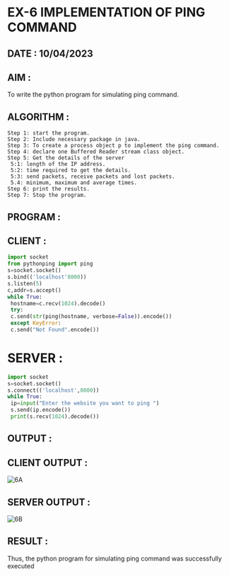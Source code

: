 # EX-6 IMPLEMENTATION OF PING COMMAND

## DATE : 10/04/2023

## AIM :
To write the python program for simulating ping command.

## ALGORITHM :
```
Step 1: start the program.
Step 2: Include necessary package in java.
Step 3: To create a process object p to implement the ping command.
Step 4: declare one Buffered Reader stream class object.
Step 5: Get the details of the server
 5:1: length of the IP address.
 5:2: time required to get the details.
 5:3: send packets, receive packets and lost packets.
 5.4: minimum, maximum and average times.
Step 6: print the results.
Step 7: Stop the program.

```
## PROGRAM :
## CLIENT :
```PYTHON 3
import socket
from pythonping import ping
s=socket.socket()
s.bind(('localhost'8000))
s.listen(5)
c,addr=s.accept()
while True:
 hostname=c.recv(1024).decode()
 try:
 c.send(str(ping(hostname, verbose=False)).encode())
 except KeyError:
 c.send("Not Found".encode())

```

# SERVER :
```PYTHON 3
import socket
s=socket.socket()
s.connect(('localhost',8000))
while True:
 ip=input("Enter the website you want to ping ")
 s.send(ip.encode())
 print(s.recv(1024).decode())
```

## OUTPUT :
## CLIENT OUTPUT :
![6A](https://github.com/JoshuaSamuel7/19CS406-EX-6/assets/118343296/8b5483d4-636d-4a8e-93ec-583ce3a4092e)

## SERVER OUTPUT :
![6B](https://github.com/JoshuaSamuel7/19CS406-EX-6/assets/118343296/6cae20dc-ee96-429e-930b-020969b7ff3d)


## RESULT :
Thus, the python program for simulating ping command was successfully executed
